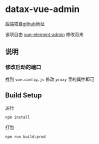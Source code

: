 # datax-vue-admin

[后端项目github地址](https://github.com/zgdkik/datax-web)

该项目由 [vue-element-admin](https://github.com/PanJiaChen/vue-element-admin) 修改而来

## 说明

### 修改启动的端口 

找到 `vue.config.js` 修改 `proxy` 里的属性即可

## Build Setup

运行 

```
npm install
```

打包

```
npm run build:prod
```

